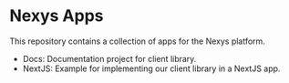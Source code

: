 # Nexys Apps

This repository contains a collection of apps for the Nexys platform.

- Docs: Documentation project for client library.
- NextJS: Example for implementing our client library in a NextJS app.
